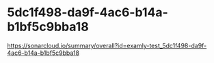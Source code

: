 # 5dc1f498-da9f-4ac6-b14a-b1bf5c9bba18
https://sonarcloud.io/summary/overall?id=examly-test_5dc1f498-da9f-4ac6-b14a-b1bf5c9bba18
